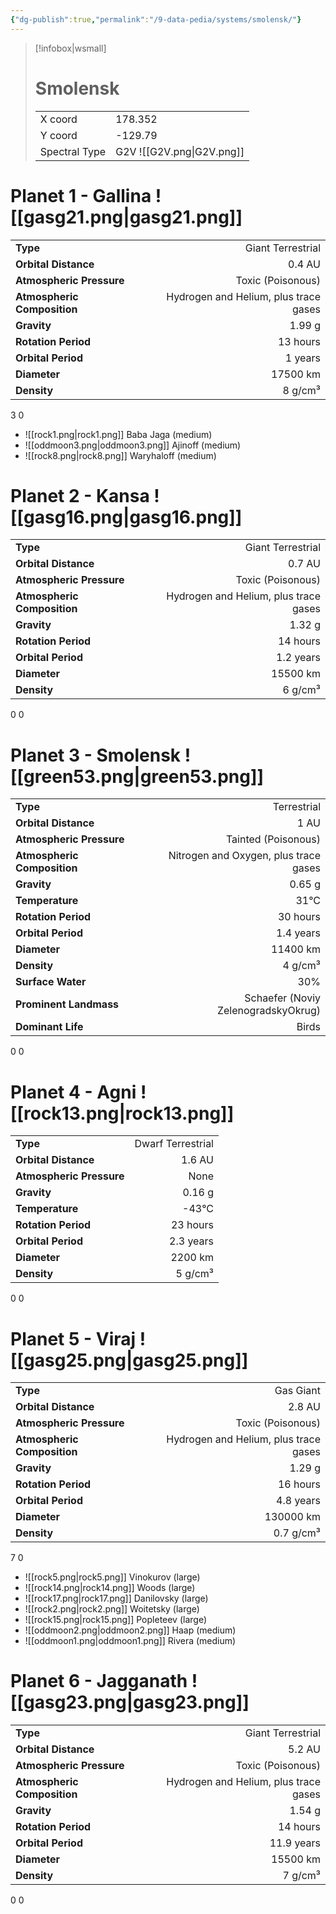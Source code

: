 ```yaml
---
{"dg-publish":true,"permalink":"/9-data-pedia/systems/smolensk/"}
---
```


> [!infobox|wsmall]
> # Smolensk
> | | |
> | - | - |
> | X coord | 178.352 |
> | Y coord| -129.79 |
> | Spectral Type | G2V ![[G2V.png\|G2V.png]] |

# Planet 1 - Gallina ![[gasg21.png\|gasg21.png]]
|                             |                           |
| --------------------------- | -------------------------:|
| **Type**                    |             Giant Terrestrial |
| **Orbital Distance**        |   0.4 AU |
| **Atmospheric Pressure**    |       Toxic (Poisonous) |
| **Atmospheric Composition** |      Hydrogen and Helium, plus trace gases |
| **Gravity**                 |        1.99 g |
| **Rotation Period**         |  13 hours |
| **Orbital Period** | 1 years |
| **Diameter**                |      17500 km | 
| **Density**                 |    8 g/cm³ |



3
0

- ![[rock1.png\|rock1.png]] Baba Jaga (medium)
- ![[oddmoon3.png\|oddmoon3.png]] Ajinoff (medium)
- ![[rock8.png\|rock8.png]] Waryhaloff (medium)


# Planet 2 - Kansa ![[gasg16.png\|gasg16.png]]
|                             |                           |
| --------------------------- | -------------------------:|
| **Type**                    |             Giant Terrestrial |
| **Orbital Distance**        |   0.7 AU |
| **Atmospheric Pressure**    |       Toxic (Poisonous) |
| **Atmospheric Composition** |      Hydrogen and Helium, plus trace gases |
| **Gravity**                 |        1.32 g |
| **Rotation Period**         |  14 hours |
| **Orbital Period** | 1.2 years |
| **Diameter**                |      15500 km | 
| **Density**                 |    6 g/cm³ |



0
0



# Planet 3 - Smolensk ![[green53.png\|green53.png]]
|                             |                           |
| --------------------------- | -------------------------:|
| **Type**                    |             Terrestrial |
| **Orbital Distance**        |   1 AU |
| **Atmospheric Pressure**    |       Tainted (Poisonous) |
| **Atmospheric Composition** |      Nitrogen and Oxygen, plus trace gases |
| **Gravity**                 |        0.65 g |
| **Temperature**             |    31°C |
| **Rotation Period**         |  30 hours |
| **Orbital Period** | 1.4 years |
| **Diameter**                |      11400 km | 
| **Density**                 |    4 g/cm³ |
| **Surface Water**           |           30% | 
| **Prominent Landmass**      |         Schaefer (Noviy ZelenogradskyOkrug) | 
| **Dominant Life**           |         Birds |



0
0



# Planet 4 - Agni ![[rock13.png\|rock13.png]]
|                             |                           |
| --------------------------- | -------------------------:|
| **Type**                    |             Dwarf Terrestrial |
| **Orbital Distance**        |   1.6 AU |
| **Atmospheric Pressure**    |       None |
| **Gravity**                 |        0.16 g |
| **Temperature**             |    -43°C |
| **Rotation Period**         |  23 hours |
| **Orbital Period** | 2.3 years |
| **Diameter**                |      2200 km | 
| **Density**                 |    5 g/cm³ |



0
0



# Planet 5 - Viraj ![[gasg25.png\|gasg25.png]]
|                             |                           |
| --------------------------- | -------------------------:|
| **Type**                    |             Gas Giant |
| **Orbital Distance**        |   2.8 AU |
| **Atmospheric Pressure**    |       Toxic (Poisonous) |
| **Atmospheric Composition** |      Hydrogen and Helium, plus trace gases |
| **Gravity**                 |        1.29 g |
| **Rotation Period**         |  16 hours |
| **Orbital Period** | 4.8 years |
| **Diameter**                |      130000 km | 
| **Density**                 |    0.7 g/cm³ |



7
0

- ![[rock5.png\|rock5.png]] Vinokurov (large)
- ![[rock14.png\|rock14.png]] Woods (large)
- ![[rock17.png\|rock17.png]] Danilovsky (large)
- ![[rock2.png\|rock2.png]] Woitetsky (large)
- ![[rock15.png\|rock15.png]] Popleteev (large)
- ![[oddmoon2.png\|oddmoon2.png]] Haap (medium)
- ![[oddmoon1.png\|oddmoon1.png]] Rivera (medium)


# Planet 6 - Jagganath ![[gasg23.png\|gasg23.png]]
|                             |                           |
| --------------------------- | -------------------------:|
| **Type**                    |             Giant Terrestrial |
| **Orbital Distance**        |   5.2 AU |
| **Atmospheric Pressure**    |       Toxic (Poisonous) |
| **Atmospheric Composition** |      Hydrogen and Helium, plus trace gases |
| **Gravity**                 |        1.54 g |
| **Rotation Period**         |  14 hours |
| **Orbital Period** | 11.9 years |
| **Diameter**                |      15500 km | 
| **Density**                 |    7 g/cm³ |



0
0




